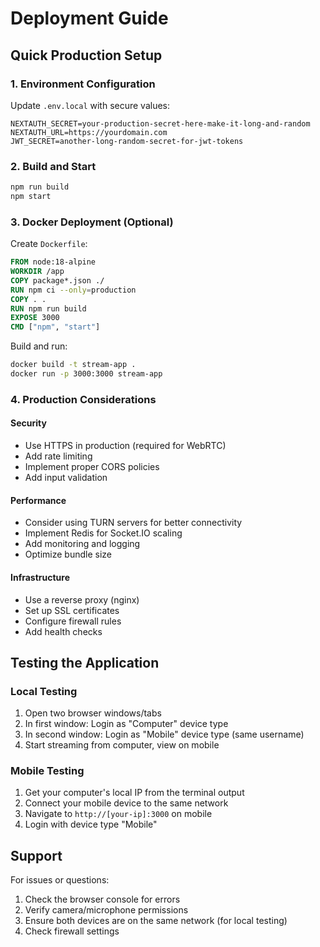 # Deployment Guide

## Quick Production Setup

### 1. Environment Configuration
Update `.env.local` with secure values:
```env
NEXTAUTH_SECRET=your-production-secret-here-make-it-long-and-random
NEXTAUTH_URL=https://yourdomain.com
JWT_SECRET=another-long-random-secret-for-jwt-tokens
```

### 2. Build and Start
```bash
npm run build
npm start
```

### 3. Docker Deployment (Optional)
Create `Dockerfile`:
```dockerfile
FROM node:18-alpine
WORKDIR /app
COPY package*.json ./
RUN npm ci --only=production
COPY . .
RUN npm run build
EXPOSE 3000
CMD ["npm", "start"]
```

Build and run:
```bash
docker build -t stream-app .
docker run -p 3000:3000 stream-app
```

### 4. Production Considerations

#### Security
- Use HTTPS in production (required for WebRTC)
- Add rate limiting
- Implement proper CORS policies
- Add input validation

#### Performance
- Consider using TURN servers for better connectivity
- Implement Redis for Socket.IO scaling
- Add monitoring and logging
- Optimize bundle size

#### Infrastructure
- Use a reverse proxy (nginx)
- Set up SSL certificates
- Configure firewall rules
- Add health checks

## Testing the Application

### Local Testing
1. Open two browser windows/tabs
2. In first window: Login as "Computer" device type
3. In second window: Login as "Mobile" device type (same username)
4. Start streaming from computer, view on mobile

### Mobile Testing
1. Get your computer's local IP from the terminal output
2. Connect your mobile device to the same network
3. Navigate to `http://[your-ip]:3000` on mobile
4. Login with device type "Mobile"

## Support

For issues or questions:
1. Check the browser console for errors
2. Verify camera/microphone permissions
3. Ensure both devices are on the same network (for local testing)
4. Check firewall settings
